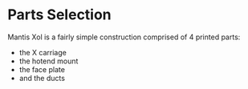 # Parts Selection
Mantis Xol is a fairly simple construction comprised of 4 printed parts:
 - the X carriage
 - the hotend mount
 - the face plate
 - and the ducts